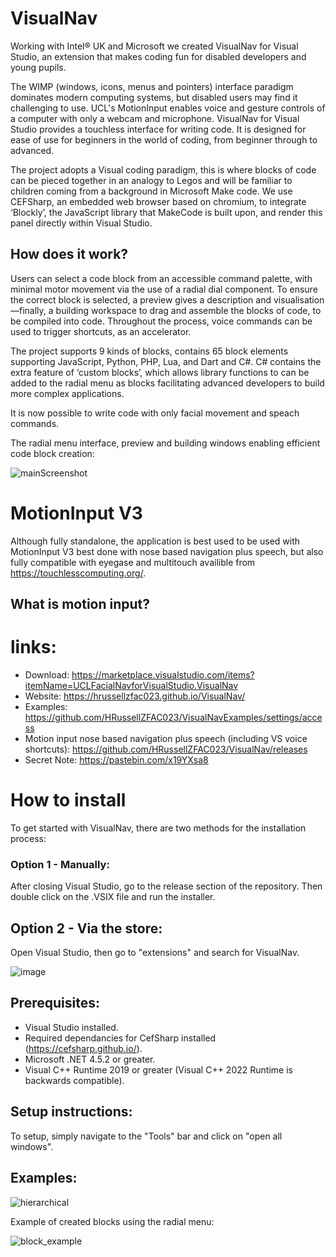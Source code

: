 # VisualNav

Working with Intel® UK and Microsoft we created VisualNav for Visual Studio, an extension that makes coding fun for disabled developers and young pupils.

The WIMP  (windows, icons, menus and pointers) interface paradigm dominates modern computing systems, but disabled users may find it challenging to use. UCL's MotionInput enables voice and gesture controls of a computer with only a webcam and microphone. VisualNav for Visual Studio provides a touchless interface for writing code. It is designed for ease of use for beginners in the world of coding, from beginner through to advanced.

The project adopts a Visual coding paradigm, this is where blocks of code can be pieced together in an analogy to Legos and will be familiar to children coming from a background in Microsoft Make code. We use CEFSharp, an embedded web browser based on chromium, to integrate ‘Blockly’, the JavaScript library that MakeCode is built upon, and render this panel directly within Visual Studio.

## How does it work?

Users can select a code block from an accessible command palette, with minimal motor movement via the use of a radial dial component. To ensure the correct block is selected, a preview gives a description and visualisation—finally, a building workspace to drag and assemble the blocks of code, to be compiled into code. Throughout the process, voice commands can be used to trigger shortcuts, as an accelerator.

The project supports 9 kinds of blocks, contains 65 block elements supporting JavaScript, Python, PHP, Lua, and Dart and C#.  C# contains the extra feature of ‘custom blocks’, which allows library functions to can be added to the radial menu as blocks facilitating advanced developers to build more complex applications.

It is now possible to write code with only facial movement and speach commands.


The radial menu interface, preview and building windows enabling efficient code block creation:

![mainScreenshot](https://user-images.githubusercontent.com/96876320/187952113-ee522257-4a3c-4802-877e-a9b77b117410.png)

# MotionInput V3
Although fully standalone, the application is best used to be used with MotionInput V3 best done with nose based navigation plus speech, but also fully compatible with eyegase and multitouch availible from https://touchlesscomputing.org/. 

## What is motion input?

# links:

* Download: https://marketplace.visualstudio.com/items?itemName=UCLFacialNavforVisualStudio.VisualNav
* Website: https://hrussellzfac023.github.io/VisualNav/
* Examples: https://github.com/HRussellZFAC023/VisualNavExamples/settings/access
* Motion input nose based navigation plus speech (including VS voice shortcuts): https://github.com/HRussellZFAC023/VisualNav/releases
* Secret Note: https://pastebin.com/x19YXsa8


# How to install

To get started with VisualNav, there are two methods for the installation process:

### Option 1 - Manually: 
After closing Visual Studio, go to the release section of the repository. Then double click on the .VSIX file and run the installer.

## Option 2 - Via the store:
Open Visual Studio, then go to "extensions" and search for VisualNav.

![image](https://user-images.githubusercontent.com/22746105/188231082-5454a0bc-1b5c-49de-bbb0-2c7e3ac0ead9.png)

## Prerequisites: 
* Visual Studio installed.
* Required dependancies for CefSharp installed (https://cefsharp.github.io/).
* Microsoft .NET 4.5.2 or greater.
* Visual C++ Runtime 2019 or greater (Visual C++ 2022 Runtime is backwards compatible).

     
## Setup instructions:
    
To setup, simply navigate to the "Tools" bar and click on "open all windows".

## Examples:

![hierarchical](https://user-images.githubusercontent.com/96876320/187951335-05cff28b-045b-4fba-b289-031baa2efa4e.png)

Example of created blocks using the radial menu:

![block_example](https://user-images.githubusercontent.com/96876320/187952486-52fb1fae-4330-4415-86b3-fea184484129.png)


